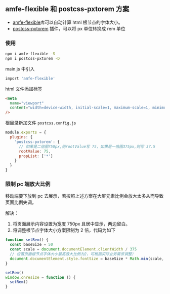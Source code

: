 ## amfe-flexible 和 postcss-pxtorem 方案

- [amfe-flexible](https://github.com/amfe/lib-flexible?tab=readme-ov-file)库可以自动计算 html 根节点的字体大小。
- [postcss-pxtorem](https://github.com/cuth/postcss-pxtorem) 插件，可以将 px 单位转换成 rem 单位

### 使用

```bash
npm i amfe-flexible -S
npm i postcss-pxtorem -D
```

main.js 中引入

```bash
import 'amfe-flexible'
```

html 文件添加标签

```html
<meta
  name="viewport"
  content="width=device-width, initial-scale=1, maximum-scale=1, minimum-scale=1, user-scalable=no"
/>
```

根目录新加文件 `postcss.config.js`

```js
module.exports = {
  plugins: {
    'postcss-pxtorem': {
      // 如果是二倍图750px,则rootValue写 75，如果是一倍图375px,则写 37.5
      rootValue: 75,
      propList: ['*']
    }
  }
}
```

### 限制 pc 端放大比例

移动端要下放到 pc 去展示，若按照上述方案在大屏元素比例会放大太多从而导致页面比例失调。

解决：

1. 将页面展示内容设置为宽度 750px 且居中显示，两边留白。
2. 将调整根节点字体大小方案限制为 2 倍，代码为如下

```js
function setRem() {
  const baseSize = 50
  const scale = document.documentElement.clientWidth / 375
  // 设置页面根节点字体大小最高放大比例为2，可根据实际业务需求调整）
  document.documentElement.style.fontSize = baseSize * Math.min(scale, 2) + 'px'
}

setRem()
window.onresize = function () {
  setRem()
}
```

